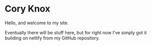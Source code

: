 # Cory Knox

Hello, and welcome to my site.

Eventually there will be stuff here, but for right now I've simply got it building on netlify from my GitHub repository.
